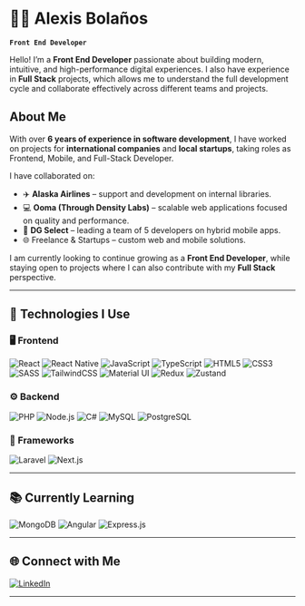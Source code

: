 # 👨‍💻 Alexis Bolaños

**`Front End Developer`**

Hello! I’m a **Front End Developer** passionate about building modern, intuitive, and high-performance digital experiences. I also have experience in **Full Stack** projects, which allows me to understand the full development cycle and collaborate effectively across different teams and projects.

## About Me

With over **6 years of experience in software development**, I have worked on projects for **international companies** and **local startups**, taking roles as Frontend, Mobile, and Full-Stack Developer.

I have collaborated on:

- ✈️ **Alaska Airlines** – support and development on internal libraries.
- 💻 **Ooma (Through Density Labs)** – scalable web applications focused on quality and performance.
- 📱 **DG Select** – leading a team of 5 developers on hybrid mobile apps.
- 🌐 Freelance & Startups – custom web and mobile solutions.

I am currently looking to continue growing as a **Front End Developer**, while staying open to projects where I can also contribute with my **Full Stack** perspective.

---

## 🚀 Technologies I Use

### 🖥️ Frontend

![React](https://img.shields.io/badge/React-20232A?style=for-the-badge&logo=react&logoColor=61DAFB)
![React Native](https://img.shields.io/badge/React%20Native-20232A?style=for-the-badge&logo=react&logoColor=61DAFB)
![JavaScript](https://img.shields.io/badge/JavaScript-F7DF1E?style=for-the-badge&logo=javascript&logoColor=black)
![TypeScript](https://img.shields.io/badge/TypeScript-007ACC?style=for-the-badge&logo=typescript&logoColor=white)
![HTML5](https://img.shields.io/badge/HTML5-E34F26?style=for-the-badge&logo=html5&logoColor=white)
![CSS3](https://img.shields.io/badge/CSS3-1572B6?style=for-the-badge&logo=css3&logoColor=white)
![SASS](https://img.shields.io/badge/SASS-CC6699?style=for-the-badge&logo=sass&logoColor=white)
![TailwindCSS](https://img.shields.io/badge/TailwindCSS-06B6D4?style=for-the-badge&logo=tailwind-css&logoColor=white)
![Material UI](https://img.shields.io/badge/Material%20UI-0081CB?style=for-the-badge&logo=material-ui&logoColor=white)
![Redux](https://img.shields.io/badge/Redux-764ABC?style=for-the-badge&logo=redux&logoColor=white)
![Zustand](https://img.shields.io/badge/Zustand-000000?style=for-the-badge&logo=redux&logoColor=white)

### ⚙️ Backend

![PHP](https://img.shields.io/badge/PHP-777BB4?style=for-the-badge&logo=php&logoColor=white)
![Node.js](https://img.shields.io/badge/Node.js-339933?style=for-the-badge&logo=nodedotjs&logoColor=white)
![C#](https://img.shields.io/badge/C%23-239120?style=for-the-badge&logo=c-sharp&logoColor=white)
![MySQL](https://img.shields.io/badge/MySQL-4479A1?style=for-the-badge&logo=mysql&logoColor=white)
![PostgreSQL](https://img.shields.io/badge/PostgreSQL-336791?style=for-the-badge&logo=postgresql&logoColor=white)

### 🧩 Frameworks

![Laravel](https://img.shields.io/badge/Laravel-FF2D20?style=for-the-badge&logo=laravel&logoColor=white)
![Next.js](https://img.shields.io/badge/Next.js-000000?style=for-the-badge&logo=nextdotjs&logoColor=white)

---

## 📚 Currently Learning

![MongoDB](https://skillicons.dev/icons?i=mongodb)
![Angular](https://skillicons.dev/icons?i=angular)
![Express.js](https://skillicons.dev/icons?i=expressjs)

---

## 🌐 Connect with Me

[![LinkedIn](https://skillicons.dev/icons?i=linkedin)](https://www.linkedin.com/in/your-linkedin)

---
